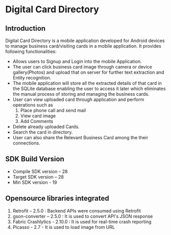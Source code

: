 # Digital Card Directory

## Introduction

Digital Card Directory is a mobile application developed for Android devices to manage business card/visiting cards in a mobile application. It provides following functionalities:
- Allows users to Signup and Login into the mobile Application.
-	The user can click business card image through camera or device gallery(Photos) and upload that on server for further text extraction and Entity recognition.
- The mobile application will store all the extracted details of that card in the SQLite database enabling the user to access it later which eliminates the manual process of storing and managing the business cards.
-	User can view uploaded card through application and perform operations such as
    1. Place phone call and send mail
    2. View card image
    3. Add Comments
-	Delete already uploaded Cards.
-	Search the card in directory.
-	User can also share the Relevant Business Card among the their connections.

## SDK Build Version

- Compile SDK version – 28  
- Target SDK version – 28  
- Min SDK version - 19  

## Opensource libraries integrated
1. Retrofit – 2.5.0 : Backend APIs were consumed using Retrofit
2. gson-converter – 2.5.0 : It is used to convert API's JSON response
3. Fabric Crashlytics - 2.10.0 : It is used for real-time crash reporting
4. Picasso - 2.7 - It is used to load image from URL
